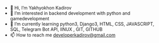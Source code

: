 - 👋 Hi, I’m Yakhyokhon Kadirov
- 👀 I’m interested in backend development with python and gamedevelopment
- 🌱 I’m currently learning python3, Django3, HTML, CSS, JAVASCRIPT, SQL, Telegram Bot API, lINUX , GIT, GITHUB
- 📫 How to reach me developerkadirov@gmail.com

<!---
alproger/alproger is a ✨ special ✨ repository because its `README.md` (this file) appears on your GitHub profile.
You can click the Preview link to take a look at your changes.
--->

